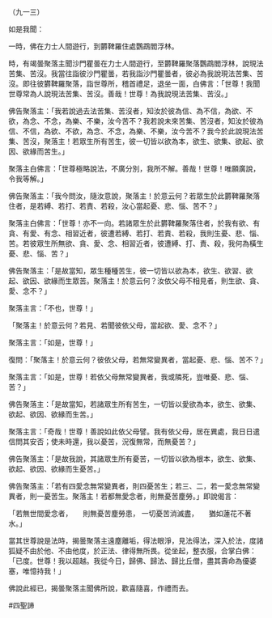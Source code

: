 （九一三）

如是我聞：

一時，佛在力士人間遊行，到欝鞞羅住處鸚鵡閻浮林。

時，有竭曇聚落主聞沙門瞿曇在力士人間遊行，至欝鞞羅聚落鸚鵡閻浮林，說現法苦集、苦沒。我當往詣彼沙門瞿曇，若我詣沙門瞿曇者，彼必為我說現法苦集、苦沒。即往彼欝鞞羅聚落，詣世尊所，稽首禮足，退坐一面，白佛言：「世尊！我聞世尊常為人說現法苦集、苦沒。善哉！世尊！為我說現法苦集、苦沒。」

佛告聚落主：「我若說過去法苦集、苦沒者，知汝於彼為信、為不信，為欲、不欲，為念、不念，為樂、不樂，汝今苦不？我若說未來苦集、苦沒者，知汝於彼為信、不信，為欲、不欲，為念、不念，為樂、不樂，汝今苦不？我今於此說現法苦集、苦沒，聚落主！若眾生所有苦生，彼一切皆以欲為本，欲生、欲集、欲起、欲因、欲緣而苦生。」

聚落主白佛言：「世尊極略說法，不廣分別，我所不解。善哉！世尊！唯願廣說，令我等解。」

佛告聚落主：「我今問汝，隨汝意說，聚落主！於意云何？若眾生於此欝鞞羅聚落住者，是若縛、若打、若責、若殺，汝心當起憂、悲、惱、苦不？」

聚落主白佛言：「世尊！亦不一向。若諸眾生於此欝鞞羅聚落住者，於我有欲、有貪、有愛、有念、相習近者，彼遭若縛、若打、若責、若殺，我則生憂、悲、惱、苦。若彼眾生所無欲、貪、愛、念、相習近者，彼遭縛、打、責、殺，我何為橫生憂、悲、惱、苦？」

佛告聚落主：「是故當知，眾生種種苦生，彼一切皆以欲為本，欲生、欲習、欲起、欲因、欲緣而生眾苦。聚落主！於意云何？汝依父母不相見者，則生欲、貪、愛、念不？」

聚落主言：「不也，世尊！」

「聚落主！於意云何？若見、若聞彼依父母，當起欲、愛、念不？」

聚落主言：「如是，世尊！」

復問：「聚落主！於意云何？彼依父母，若無常變異者，當起憂、悲、惱、苦不？」

聚落主言：「如是，世尊！若依父母無常變異者，我或隣死，豈唯憂、悲、惱、苦？」

佛告聚落主：「是故當知，若諸眾生所有苦生，一切皆以愛欲為本，欲生、欲集、欲起、欲因、欲緣而生苦。」

聚落主言：「奇哉！世尊！善說如此依父母譬。我有依父母，居在異處，我日日遣信問其安否；使未時還，我以憂苦，況復無常，而無憂苦？」

佛告聚落主：「是故我說，其諸眾生所有憂苦，一切皆以欲為根本，欲生、欲集、欲起、欲因、欲緣而生憂苦。」

佛告聚落主：「若有四愛念無常變異者，則四憂苦生；若三、二，若一愛念無常變異者，則一憂苦生。聚落主！若都無愛念者，則無憂苦塵勞。」即說偈言：

「若無世間愛念者，　　則無憂苦塵勞患，
一切憂苦消滅盡，　　猶如蓮花不著水。」

當其世尊說是法時，揭曇聚落主遠塵離垢，得法眼淨，見法得法，深入於法，度諸狐疑不由於他、不由他度，於正法、律得無所畏。從坐起，整衣服，合掌白佛：「已度。世尊！我以超越。我從今日，歸佛、歸法、歸比丘僧，盡其壽命為優婆塞，唯憶持我！」

佛說此經已，揭曇聚落主聞佛所說，歡喜隨喜，作禮而去。






#四聖諦
